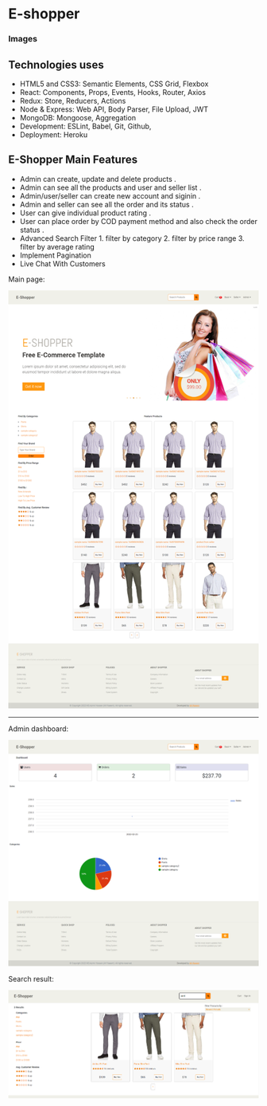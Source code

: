 # E-shopper
### Images

## Technologies uses
- HTML5 and CSS3: Semantic Elements, CSS Grid, Flexbox
- React: Components, Props, Events, Hooks, Router, Axios
- Redux: Store, Reducers, Actions
- Node & Express: Web API, Body Parser, File Upload, JWT
- MongoDB: Mongoose, Aggregation
- Development: ESLint, Babel, Git, Github,
- Deployment: Heroku

## E-Shopper Main Features
- Admin can create, update and delete products .
- Admin can see all the products and user and seller list .
- Admin/user/seller can create new account and siginin .
- Admin and seller can see all the order and its status .
- User can give individual product rating .
- User can place order by COD payment method  and also check the order status .
- Advanced Search Filter 1. filter by category 2. filter by price range 3. filter by average rating
- Implement Pagination
- Live Chat With Customers

Main page:

![](https://github.com/azmir849/E-Saviing/blob/master/e-saving/Screenshots/admin%20home.png?raw=true)

----
Admin dashboard:

![](https://github.com/azmir849/E-Saviing/blob/master/e-saving/Screenshots/admin%20dashboard.png?raw=true)


Search result:

![](https://github.com/azmir849/E-Saviing/blob/master/e-saving/Screenshots/search.png?raw=true)
